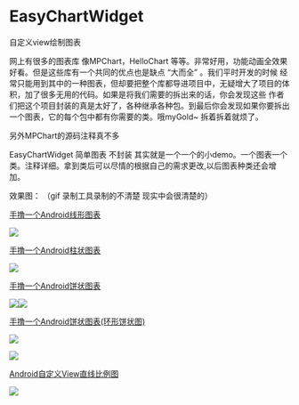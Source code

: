 # EasyChartWidget
自定义view绘制图表

网上有很多的图表库 像MPChart，HelloChart 等等。非常好用，功能动画全效果好看。但是这些库有一个共同的优点也是缺点 “大而全” 。我们平时开发的时候
经常只能用到其中的一种图表，但却要把整个库都导进项目中，无疑增大了项目的体积，加了很多无用的代码。如果是将我们需要的拆出来的话，你会发现这些
作者们把这个项目封装的真是太好了，各种继承各种包。到最后你会发现如果你要拆出一个图表，它的每个包中都有你需要的类。哦myGold~ 拆着拆着就烦了。

另外MPChart的源码注释真不多

EasyChartWidget 简单图表 不封装 其实就是一个一个的小demo。一个图表一个类。注释详细。拿到类后可以尽情的根据自己的需求更改,以后图表种类还会增加。

效果图：  （gif 录制工具录制的不清楚 现实中会很清楚的）

 [手撸一个Android线形图表](http://blog.csdn.net/mingyunxiaohai/article/details/52461774)
 
 ![](https://github.com/chsmy/EasyChartWidget/blob/master/images/180.gif)
 
 [手撸一个Android柱状图表](http://blog.csdn.net/mingyunxiaohai/article/details/52471358)
 
 ![](https://github.com/chsmy/EasyChartWidget/blob/master/images/181.gif)
 
 [手撸一个Android饼状图表](http://blog.csdn.net/mingyunxiaohai/article/details/52597823)
 
 ![](https://github.com/chsmy/EasyChartWidget/blob/master/images/182.png)![](https://github.com/chsmy/EasyChartWidget/blob/master/images/185.gif)

 [手撸一个Android饼状图表(环形饼状图)](http://blog.csdn.net/mingyunxiaohai/article/details/58072555)

 ![](https://github.com/chsmy/EasyChartWidget/blob/master/images/188.png)
 
 ![](https://github.com/chsmy/EasyChartWidget/blob/master/images/202.png)
 
 [ Android自定义View直线比例图](http://blog.csdn.net/mingyunxiaohai/article/details/52780953)
 
 ![](https://github.com/chsmy/EasyChartWidget/blob/master/images/189.png)
 